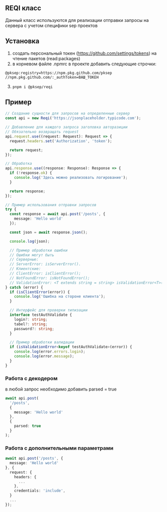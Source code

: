## REQI класс

Данный класс используются для реализации отправки запросы на сервера с учетом специфики sep проектов

## Установка

1. создать персональный токен (https://github.com/settings/tokens) на чтение пакетов (read:packages)
2. в корневом файле .npmrc в проекте добавить следующие строчки:

```
@pksep:registry=https://npm.pkg.github.com/pksep
//npm.pkg.github.com/:_authToken=ВАШ_ТОКЕН
```

3. `pnpm i @pksep/reqi`

## Пример

```ts
// Создание сущности для запросов на определенные сервер
const api = new Reqi('https://jsonplaceholder.typicode.com');

// Добавление для каждого запроса заголовка авторазиции
// Обязательно возвращать request
api.request.use((request: Request): Request => {
  request.headers.set('Authorization', 'token');

  return request;
});

// Обработка
api.response.use((response: Response): Response => {
  if (!response.ok) {
    console.log('Здесь можно реализовать логирование');
  }

  return response;
});

// Пример использования отправки запросов
try {
  const response = await api.post('/posts', {
    message: 'Hello world'
  });

  const json = await response.json();

  console.log(json);

  // Пример обработки ошибки
  // Ошибки могут быть
  // Серверные:
  // ServerError: isServerError().
  // Клиентские:
  // ClientError: isClientError();
  // NotFoundError: isNotFoundError();
  // ValidationError: <T extends string = string> isValidationError<T>()
} catch (error) {
  if (isClientError(error)) {
    console.log('Ошибка на стороне клиента');
  }

  // Интерфейс для проверки типизации
  interface testAuthValidate {
    login?: string;
    tabel?: string;
    password?: string;
  }

  // Пример обработки валидации
  if (isValidationError<keyof testAuthValidate>(error)) {
    console.log(error.errors.login);
    console.log(error.message);
  }
}
```

### Работа с декодером

в любой запрос необходимо добавить parsed = true

```ts
await api.post(
  '/posts',
  {
    message: 'Hello world'
  },
  {
    parsed: true
  }
);
```

### Работа с дополнительными параметрами

```ts
await api.post('/posts', {
  message: 'Hello world'
}, {
  request: {
    headers: {
      ...
    },
    credentials: 'include',
  }
  ...
});
```
